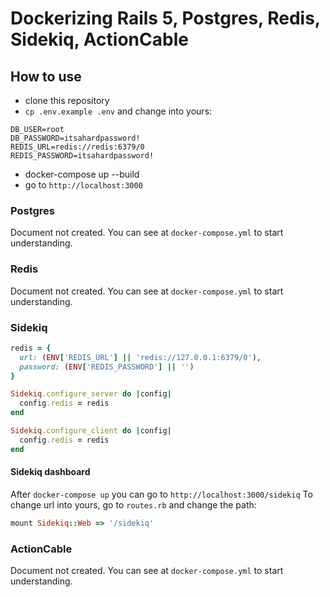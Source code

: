 
# Dockerizing Rails 5, Postgres, Redis, Sidekiq, ActionCable
## How to use

* clone this repository
* `cp .env.example .env` and change into yours:

```
DB_USER=root
DB_PASSWORD=itsahardpassword!
REDIS_URL=redis://redis:6379/0
REDIS_PASSWORD=itsahardpassword!
```
* docker-compose up --build
* go to `http://localhost:3000`
### Postgres

Document not created. You can see at `docker-compose.yml` to start understanding.

### Redis

Document not created. You can see at `docker-compose.yml` to start understanding.
### Sidekiq

```ruby
redis = { 
  url: (ENV['REDIS_URL'] || 'redis://127.0.0.1:6379/0'),
  password: (ENV['REDIS_PASSWORD'] || '')
}

Sidekiq.configure_server do |config|
  config.redis = redis
end

Sidekiq.configure_client do |config|
  config.redis = redis
end
```
#### Sidekiq dashboard
After `docker-compose up` you can go to `http://localhost:3000/sidekiq`
To change url into yours, go to `routes.rb` and change the path:
```ruby
mount Sidekiq::Web => '/sidekiq'
```

### ActionCable

Document not created. You can see at `docker-compose.yml` to start understanding.
